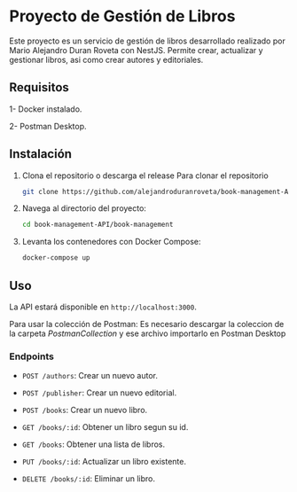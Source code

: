 # Proyecto de Gestión de Libros

Este proyecto es un servicio de gestión de libros desarrollado realizado por Mario Alejandro Duran Roveta con NestJS. Permite crear, actualizar y gestionar libros, asi como crear autores y editoriales.
## Requisitos

1- Docker instalado.

2- Postman Desktop.

## Instalación

1. Clona el repositorio o descarga el release
   Para clonar el repositorio 
    ```bash
    git clone https://github.com/alejandroduranroveta/book-management-API.git
    ```
3. Navega al directorio del proyecto:
    ```bash
    cd book-management-API/book-management
    ```
3. Levanta los contenedores con Docker Compose:
    ```bash
    docker-compose up
    ```

## Uso

La API estará disponible en `http://localhost:3000`.

Para usar la colección de Postman:
Es necesario descargar la coleccion de la carpeta *PostmanCollection* y ese archivo importarlo en Postman Desktop

### Endpoints

- `POST /authors`: Crear un nuevo autor.
- `POST /publisher`: Crear un nuevo editorial.

- `POST /books`: Crear un nuevo libro.
- `GET /books/:id`: Obtener un libro segun su id.
- `GET /books`: Obtener una lista de libros.
- `PUT /books/:id`: Actualizar un libro existente.
- `DELETE /books/:id`: Eliminar un libro.
